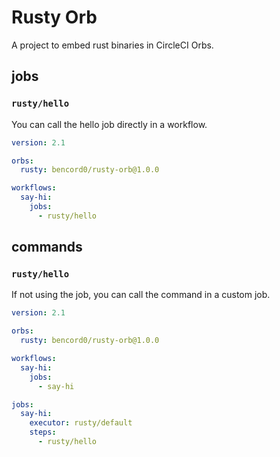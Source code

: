 # Rusty Orb

A project to embed rust binaries in CircleCI Orbs.

## jobs

### `rusty/hello`

You can call the hello job directly in a workflow.

```yaml
version: 2.1

orbs:
  rusty: bencord0/rusty-orb@1.0.0

workflows:
  say-hi:
    jobs:
      - rusty/hello
```

## commands

### `rusty/hello`

If not using the job, you can call the command in a custom job.


```yaml
version: 2.1

orbs:
  rusty: bencord0/rusty-orb@1.0.0

workflows:
  say-hi:
    jobs:
      - say-hi

jobs:
  say-hi:
    executor: rusty/default
    steps:
      - rusty/hello

```
